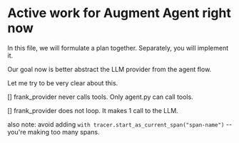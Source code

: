 # Active work for Augment Agent right now

In this file, we will formulate a plan together. Separately, you will implement it.

Our goal now is better abstract the LLM provider from the agent flow.

Let me try to be very clear about this.

[] frank_provider never calls tools. Only agent.py can call tools.

[] frank_provider does not loop. It makes 1 call to the LLM.

also note: avoid adding `with tracer.start_as_current_span("span-name")` -- you're making too many spans.








